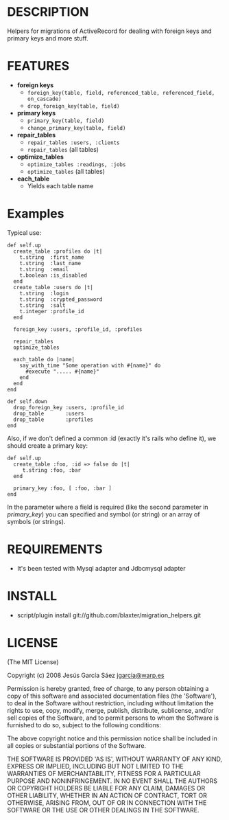 
DESCRIPTION
===========

Helpers for migrations of ActiveRecord for dealing with foreign keys and primary keys and more stuff.

FEATURES
========

 * **foreign keys**
    * `foreign_key(table, field, referenced_table, referenced_field, on_cascade)`
    * `drop_foreign_key(table, field)`
 * **primary keys**
    * `primary_key(table, field)`
    * `change_primary_key(table, field)`
 * **repair_tables**
   * `repair_tables :users, :clients`
   * `repair_tables` (all tables)
 * **optimize_tables**
   * `optimize_tables :readings, :jobs`
   * `optimize_tables` (all tables)
 * **each_table**
   * Yields each table name

Examples
========

Typical use:

    def self.up
      create_table :profiles do |t|
        t.string  :first_name
        t.string  :last_name
        t.string  :email
        t.boolean :is_disabled
      end
      create_table :users do |t|
        t.string  :login
        t.string  :crypted_password
        t.string  :salt
        t.integer :profile_id
      end

      foreign_key :users, :profile_id, :profiles

      repair_tables
      optimize_tables

      each_table do |name|
        say_with_time "Some operation with #{name}" do
          #execute "..... #{name}"
        end
      end
    end

    def self.down
      drop_foreign_key :users, :profile_id
      drop_table       :users
      drop_table       :profiles
    end


Also, if we don't defined a common :id (exactly it's rails who define it), we should create a primary key:

    def self.up
      create_table :foo, :id => false do |t|
         t.string :foo, :bar
      end

      primary_key :foo, [ :foo, :bar ]
    end

In the parameter where a field is required (like the second parameter in *primary_key*) you can specified and symbol (or string) or an array of symbols (or strings).


REQUIREMENTS
============

 * It's been tested with Mysql adapter and Jdbcmysql adapter

INSTALL
=======

 * script/plugin install git://github.com/blaxter/migration_helpers.git

LICENSE
=======

(The MIT License)

Copyright (c) 2008 Jesús García Sáez <jgarcia@warp.es>

Permission is hereby granted, free of charge, to any person obtaining
a copy of this software and associated documentation files (the
'Software'), to deal in the Software without restriction, including
without limitation the rights to use, copy, modify, merge, publish,
distribute, sublicense, and/or sell copies of the Software, and to
permit persons to whom the Software is furnished to do so, subject to
the following conditions:

The above copyright notice and this permission notice shall be
included in all copies or substantial portions of the Software.

THE SOFTWARE IS PROVIDED 'AS IS', WITHOUT WARRANTY OF ANY KIND,
EXPRESS OR IMPLIED, INCLUDING BUT NOT LIMITED TO THE WARRANTIES OF
MERCHANTABILITY, FITNESS FOR A PARTICULAR PURPOSE AND NONINFRINGEMENT.
IN NO EVENT SHALL THE AUTHORS OR COPYRIGHT HOLDERS BE LIABLE FOR ANY
CLAIM, DAMAGES OR OTHER LIABILITY, WHETHER IN AN ACTION OF CONTRACT,
TORT OR OTHERWISE, ARISING FROM, OUT OF OR IN CONNECTION WITH THE
SOFTWARE OR THE USE OR OTHER DEALINGS IN THE SOFTWARE.
